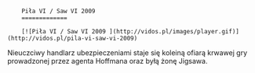 
        Piła VI / Saw VI 2009 
        =============
        
        [![Piła VI / Saw VI 2009 ](http://vidos.pl/images/player.gif)](http://vidos.pl/pila-vi-saw-vi-2009)
        
        
 Nieuczciwy handlarz ubezpieczeniami staje się koleiną ofiarą krwawej gry prowadzonej przez agenta Hoffmana oraz byłą żonę Jigsawa.
    